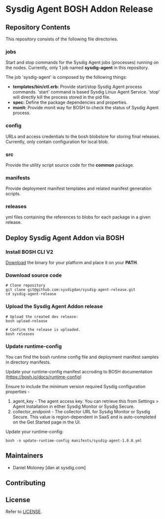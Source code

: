 # Sysdig Agent BOSH Addon Release

## Repository Contents

This repository consists of the following file directories.

### jobs
Start and stop commands for the Sysdig Agent jobs (processes) running on the nodes. Currently, only 1 job named **sysdig-agent** in this repository.

The job 'sysdig-agent' is composed by the following things:
* **templates/bin/ctl.erb:** Provide start/stop Sysdig Agent process commands. 'start' command is based Sysdig Linux Agent Service. 'stop' will directly kill the process stored in the pid file.
* **spec:** Define the package dependencies and properties.
* **monit:** Provide monit way for BOSH to check the status of Sysdig Agent process.

### config
URLs and access credentials to the bosh blobstore for storing final releases. Currently, only contain configuration for local blob.

### src
Provide the utility script source code for the **common** package.

### manifests
Provide deployment manifest templates and related manifest generation scripts.

### releases
yml files containing the references to blobs for each package in a given release.

## Deploy Sysdig Agent Addon via BOSH

### Install BOSH CLI V2
[Download](https://bosh.io/docs/cli-v2.html#install) the binary for your platform and place it on your **PATH**.

### Download source code
```
# Clone repository
git clone git@github.com:sysdigdan/sysdig-agent-release.git
cd sysdig-agent-release
```

### Upload the Sysdig Agent Addon release

```
# Upload the created dev release:
bosh upload-release

# Confirm the release is uploaded.
bosh releases
```

### Update runtime-config

You can find the bosh runtime config file and deployment manifest samples in directory manifests.

Update your runtime-config manifest accroding to BOSH documentation (https://bosh.io/docs/runtime-config)

Ensure to include the minimum version required Sysdig configuration properties -
1. agent_key - The agent access key. You can retrieve this from Settings > Agent Installation in either Sysdig Monitor or Sysdig Secure.
2. collector_endpoint - The collector URL for Sysdig Monitor or Sysdig Secure. This value is region-dependent in SaaS and is auto-completed on the Get Started page in the UI.

Update your runtime-config:
```
bosh -n update-runtime-config manifests/sysdig-agent-1.0.0.yml
```

## Maintainers

- Daniel Moloney [dan at sysdig.com]

## Contributing

## License

Refer to [LICENSE](LICENSE.md).
